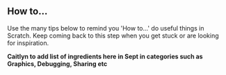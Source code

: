 ## How to...

Use the many tips below to remind you 'How to...' do useful things in Scratch. Keep coming back to this step when you get stuck or are looking for inspiration.

**Caitlyn to add list of ingredients here in Sept in categories such as Graphics, Debugging, Sharing etc**
